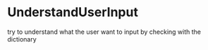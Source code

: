 # UnderstandUserInput
try to understand what the user want to input by checking with the dictionary 
